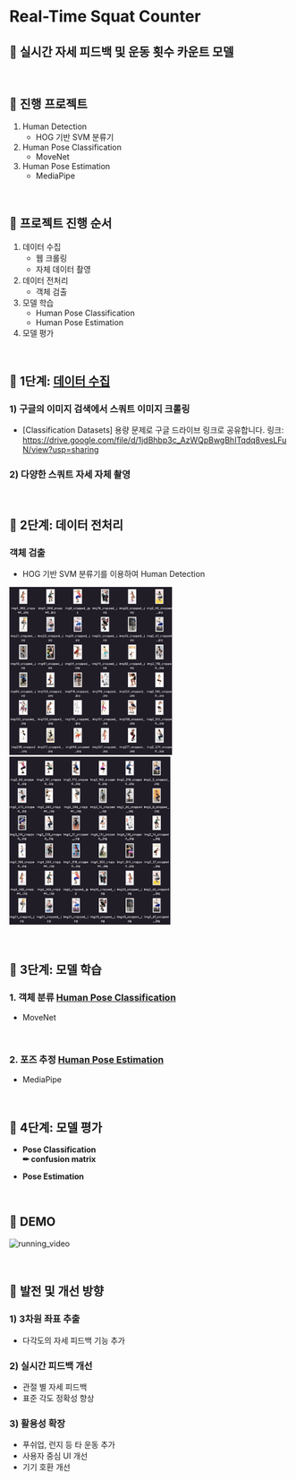 # __Real-Time Squat Counter__
## 🎈 __실시간 자세 피드백 및 운동 횟수 카운트 모델__

&nbsp;
## 🎈 __진행 프로젝트__
1. Human Detection
    * HOG 기반 SVM 분류기
1. Human Pose Classification
    * MoveNet
1. Human Pose Estimation
    * MediaPipe

&nbsp;
## 🎈 __프로젝트 진행 순서__
1. 데이터 수집
    * 웹 크롤링
    * 자체 데이터 촬영
1. 데이터 전처리
    * 객체 검출
1. 모델 학습
    * Human Pose Classification
    * Human Pose Estimation
1. 모델 평가

&nbsp;


## __🎈 1단계: <a href="https://github.com/sujin421/Artificial-Intelligence1-Project/blob/main/web%20crawling_human%20detector.ipynb" target="_blank">데이터 수집</a>__ 
### __1) 구글의 이미지 검색에서 스쿼트 이미지 크롤링__
* [Classification Datasets] 용량 문제로 구글 드라이브 링크로 공유합니다. 링크: https://drive.google.com/file/d/1jdBhbp3c_AzWQpBwgBhITqdq8vesLFuN/view?usp=sharing

### __2) 다양한 스쿼트 자세 자체 촬영__

&nbsp;
## 🎈 __2단계: 데이터 전처리__
### __객체 검출__
* HOG 기반 SVM 분류기를 이용하여 Human Detection

<img src="./dataset_cropped(1).png" height="300"> <img src="./dataset_cropped(2).png" height="300">

&nbsp;

## __🎈 3단계: 모델 학습__
### __1. 객체 분류 <a href="https://github.com/sujin421/Artificial-Intelligence1-Project/blob/main/Human%20Pose%20Classification.ipynb" target="_blank">Human Pose Classification</a>__
* MoveNet

&nbsp;
### __2. 포즈 추정 <a href="https://github.com/sujin421/Artificial-Intelligence1-Project/blob/main/Real-Time%20Squat%20Counter.ipynb" target="_blank">Human Pose Estimation</a>__
* MediaPipe

&nbsp;
## __🎈 4단계: 모델 평가__

* __Pose Classification__  
    __✏ confusion matrix__  

* __Pose Estimation__  

&nbsp;

## __🎈 DEMO__
![running_video](https://user-images.githubusercontent.com/64648177/174414704-7b6e107d-1282-473d-b8f1-558deba7815e.gif
)

&nbsp;

## __🎈 발전 및 개선 방향__
### __1) 3차원 좌표 추출__
* 다각도의 자세 피드백 기능 추가
### __2) 실시간 피드백 개선__
* 관절 별 자세 피드백
* 표준 각도 정확성 향상
### __3) 활용성 확장__
* 푸쉬업, 런지 등 타 운동 추가
* 사용자 중심 UI 개선
* 기기 호환 개선
